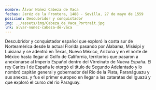 ```yaml
---
nombre: Álvar Núñez Cabeza de Vaca
fechas: Jeréz de la Frontera, 1488 - Sevilla, 27 de mayo de 1559
posicion: Descubridor y conquistador
img: ../assets/img/Cabeza_de_Vaca_Portrait.jpg
lnk: alvar-nunez-cabeza-de-vaca
---
```


Descubridor y conquistador español que exploró la costa sur de Norteamérica desde la actual Florida pasando por Alabama, Misisipi y Luisiana y se adentró en Texas, Nuevo México, Arizona​ y en el norte de México hasta llegar al Golfo de California, territorios que pasaron a anexionarse al Imperio Español dentro del Virreinato de Nueva España. El rey Carlos I de España le otorgó el título de Segundo Adelantado y lo nombró capitán general y gobernador del Río de la Plata, Paranáguazu y sus anexos.​ y fue el primer europeo en llegar a las cataratas del Iguazú y que exploró el curso del río Paraguay.